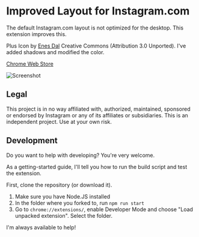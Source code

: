 # Improved Layout for Instagram.com

The default Instagram.com layout is not optimized for the desktop. This extension improves this.

Plus Icon by [Enes Dal](https://dribbble.com/enesdal) Creative Commons (Attribution 3.0 Unported). I've added shadows and modified the
color.

[Chrome Web Store](https://chrome.google.com/webstore/detail/nekeeojpcbiehcignddhindbgacbghmi)

![Screenshot](https://raw.githubusercontent.com/kurtextrem/Instagram-Extended/master/Screen.png "Logo Title Text 1")

## Legal

This project is in no way affiliated with, authorized, maintained, sponsored or endorsed by Instagram or any of its affiliates or
subsidiaries. This is an independent project. Use at your own risk.

## Development

Do you want to help with developing? You're very welcome.

As a getting-started guide, I'll tell you how to run the build script and test the extension.

First, clone the repository (or download it).

1. Make sure you have Node.JS installed
2. In the folder where you forked to, run `npm run start`
3. Go to `chrome://extensions/`, enable Developer Mode and choose "Load unpacked extension". Select the folder.

I'm always available to help!
